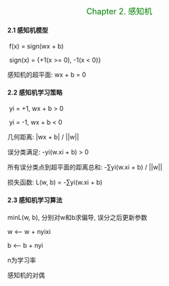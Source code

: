 <p align="center"><font color="green" size=4>Chapter 2. 感知机</font></p>

#### 2.1 感知机模型

​	 f(x) = sign(wx + b)

​	sign(x) = {+1(x >= 0), -1(x < 0)}

感知机的超平面: wx + b = 0

#### 2.2 感知机学习策略

​	yi = +1, wx + b > 0

​	yi = -1, wx + b < 0

几何距离: |wx + b| / ||w||

误分类满足: -yi(w.xi + b) > 0

所有误分类点到超平面的距离总和: -∑yi(w.xi + b)  / ||w||

损失函数: L(w, b) =  -∑yi(w.xi + b) 

#### 2.3 感知机学习算法

minL(w, b), 分别对w和b求偏导, 误分之后更新参数

w <-- w + nyixi 

b <-- b + nyi

n为学习率

感知机的对偶